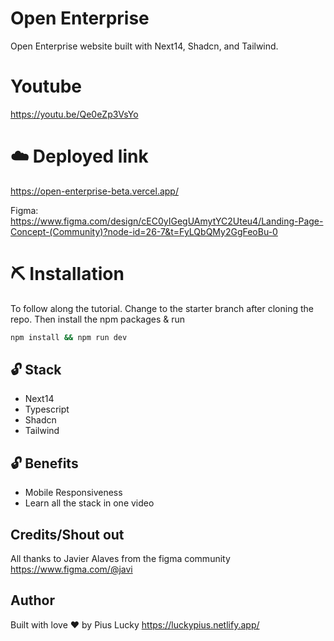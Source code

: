 # Open Enterprise
Open Enterprise website built with Next14, Shadcn, and Tailwind.

# Youtube
https://youtu.be/Qe0eZp3VsYo

# ☁️ Deployed link
https://open-enterprise-beta.vercel.app/

Figma:  
https://www.figma.com/design/cEC0yIGegUAmytYC2Uteu4/Landing-Page-Concept-(Community)?node-id=26-7&t=FyLQbQMy2GgFeoBu-0

# ⛏️ Installation
To follow along the tutorial. Change to the starter branch  after cloning the repo.
Then install the npm packages & run
```bash
npm install && npm run dev
```


## 🔓 Stack
- Next14
- Typescript
- Shadcn
- Tailwind

## 🔓 Benefits
- Mobile Responsiveness
- Learn all the stack in one video


## Credits/Shout out
All thanks to Javier Alaves from the figma community
https://www.figma.com/@javi

## Author
Built with love ❤️ by Pius Lucky https://luckypius.netlify.app/

